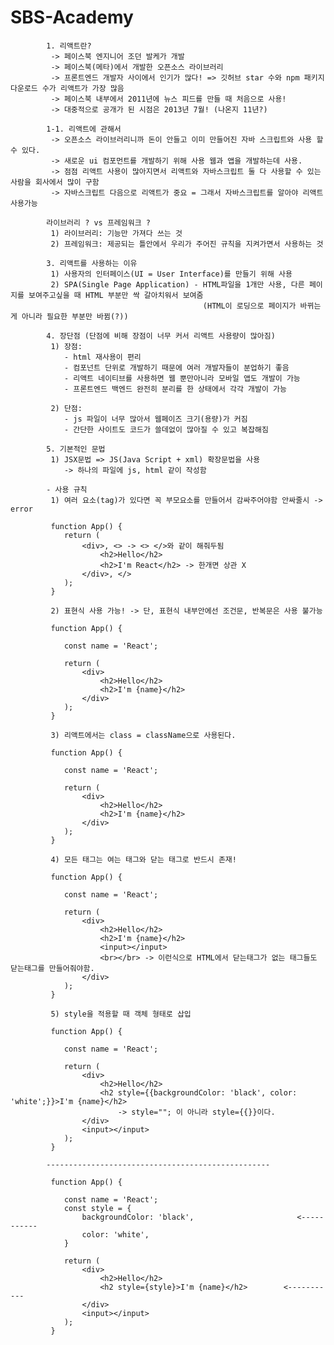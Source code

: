 # SBS-Academy

            1. 리액트란?
             -> 페이스북 엔지니어 조던 발케가 개발
             -> 페이스북(메타)에서 개발한 오픈소스 라이브러리
             -> 프론트엔드 개발자 사이에서 인기가 많다! => 깃허브 star 수와 npm 패키지 다운로드 수가 리액트가 가장 많음
             -> 페이스북 내부에서 2011년에 뉴스 피드를 만들 때 처음으로 사용!
             -> 대중적으로 공개가 된 시점은 2013년 7월! (나온지 11년?)

            1-1. 리액트에 관해서
             -> 오픈소스 라이브러리니까 돈이 안들고 이미 만들어진 자바 스크립트와 사용 할 수 있다.
             -> 새로운 ui 컴포먼트를 개발하기 위해 사용 웹과 앱을 개발하는데 사용. 
             -> 점점 리액트 사용이 많아지면서 리액트와 자바스크립트 둘 다 사용할 수 있는 사람을 회사에서 많이 구함
             -> 자바스크립트 다음으로 리액트가 중요 = 그래서 자바스크립트를 알아야 리액트 사용가능

            라이브러리 ? vs 프레임워크 ?
             1) 라이브러리: 기능만 가져다 쓰는 것
             2) 프레임워크: 제공되는 틀안에서 우리가 주어진 규칙을 지켜가면서 사용하는 것

            3. 리액트를 사용하는 이유
             1) 사용자의 인터페이스(UI = User Interface)를 만들기 위해 사용
             2) SPA(Single Page Application) - HTML파일을 1개만 사용, 다른 페이지를 보여주고싶을 때 HTML 부분만 싹 갈아치워서 보여줌 
                                               (HTML이 로딩으로 페이지가 바뀌는게 아니라 필요한 부분만 바뀜(?))
        
            4. 장단점 (단점에 비해 장점이 너무 커서 리액트 사용량이 많아짐)
             1) 장점:
                - html 재사용이 편리
                - 컴포넌트 단위로 개발하기 때문에 여러 개발자들이 분업하기 좋음
                - 리액트 네이티브를 사용하면 웹 뿐만아니라 모바일 앱도 개발이 가능
                - 프론트엔드 백엔드 완전히 분리를 한 상태에서 각각 개발이 가능

             2) 단점:
                - js 파일이 너무 많아서 웹페이즈 크기(용량)가 커짐
                - 간단한 사이트도 코드가 쓸데없이 많아질 수 있고 복잡해짐

            5. 기본적인 문법
             1) JSX문법 => JS(Java Script + xml) 확장문법을 사용
                -> 하나의 파일에 js, html 같이 작성함
            
            - 사용 규칙
             1) 여러 요소(tag)가 있다면 꼭 부모요소를 만들어서 감싸주어야함 안싸줄시 -> error
             
             function App() {
                return (
                    <div>, <> -> <> </>와 같이 해줘두됨
                        <h2>Hello</h2>
                        <h2>I'm React</h2> -> 한개면 상관 X
                    </div>, </>
                );
             }

             2) 표현식 사용 가능! -> 단, 표현식 내부안에선 조건문, 반복문은 사용 불가능

             function App() {

                const name = 'React';

                return (
                    <div>
                        <h2>Hello</h2>
                        <h2>I'm {name}</h2>
                    </div>
                );
             } 

             3) 리액트에서는 class = className으로 사용된다.
             
             function App() {

                const name = 'React';

                return (
                    <div>
                        <h2>Hello</h2>
                        <h2>I'm {name}</h2>
                    </div>
                );
             } 

             4) 모든 태그는 여는 태그와 닫는 태그로 반드시 존재!

             function App() {

                const name = 'React';

                return (
                    <div>
                        <h2>Hello</h2>
                        <h2>I'm {name}</h2>
                        <input></input>
                        <br></br> -> 이런식으로 HTML에서 닫는태그가 없는 태그들도 닫는태그를 만들어줘야함.
                    </div>
                );
             } 

             5) style을 적용할 때 객체 형태로 삽입

             function App() {

                const name = 'React';

                return (
                    <div>
                        <h2>Hello</h2>
                        <h2 style={{backgroundColor: 'black', color: 'white';}}>I'm {name}</h2> 
                            -> style=""; 이 아니라 style={{}}이다.
                    </div>
                    <input></input>
                );
             } 

            --------------------------------------------------
             
             function App() {

                const name = 'React';
                const style = {
                    backgroundColor: 'black',                       <-----------
                    color: 'white',
                }

                return (
                    <div>
                        <h2>Hello</h2>
                        <h2 style={style}>I'm {name}</h2>        <-----------
                    </div>
                    <input></input>
                );
             }
